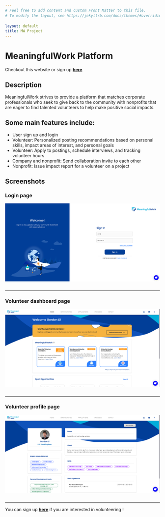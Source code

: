 ```yaml
---
# Feel free to add content and custom Front Matter to this file.
# To modify the layout, see https://jekyllrb.com/docs/themes/#overriding-theme-defaults

layout: default
title: MW Project
---
```


# MeaningfulWork Platform

<p>
Checkout this website or sign up <a href="https://app.meaningfulwork.xyz" target="_blank" rel="noreferrer"><b>here</b></a>.
</p>

## Description

<p>
MeaningfulWork strives to provide a platform that matches corporate professionals who seek to give back to the community with nonprofits that are eager to find talented volunteers to help make positive social impacts.
</p>

## Some main features include:

- User sign up and login
- Volunteer: Personalized posting recommendations based on personal skills, impact areas of interest, and personal goals
- Volunteer: Apply to postings, schedule interviews, and tracking volunteer hours
- Company and nonprofit: Send collaboration invite to each other
- Nonprofit: Issue impact report for a volunteer on a project

## Screenshots

### Login page

<div style="display:flex;justify-content:center;margin-bottom:30px"><img width="800px" src="../assets/images/MW-login.png"></div>

<hr />

### Volunteer dashboard page

<div style="display:flex;justify-content:center;margin-bottom:30px"><img width="800px" src="../assets/images/MW-home.png"></div>

<hr />

### Volunteer profile page

<div style="display:flex;justify-content:center;margin-bottom:30px"><img width="800px" src="../assets/images/MW-profile.png"></div>

<hr />

<p>
You can sign up <a href="https://app.meaningfulwork.xyz" target="_blank" rel="noreferrer"><b>here</b></a> if you are interested in volunteering !
</p>
